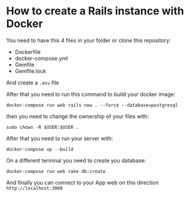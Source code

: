 # How to create a Rails instance with Docker
You need to have this 4 files in your folder or clone this repository:
* Dockerfile
* docker-compose.yml
* Gemfile
* Gemfile.lock

And create a `.env` file

After that you need to run this command to build your docker image:

`docker-compose run web rails new . --force --database=postgresql`

then you need to change the ownership of your files with:

`sudo chown -R $USER:$USER .`

After that you need to run your server with:

`docker-compose up --build`

On a different terminal you need to create you database:

`docker-compose run web rake db:create`

And finally you can connect to your App web on this direction `http://localhost:3000`
